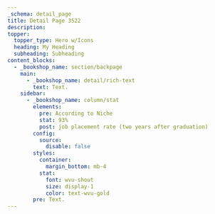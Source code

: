 ```yaml
---
_schema: detail_page
title: Detail Page 3522
description:
topper:
  topper_type: Hero w/Icons
  heading: My Heading
  subheading: Subheading
content_blocks:
  - _bookshop_name: section/backpage
    main:
      - _bookshop_name: detail/rich-text
        text: Text.
    sidebar:
      - _bookshop_name: column/stat
        elements:
          pre: According to Niche
          stat: 93%
          post: job placement rate (two years after graduation)
        config:
          source:
            disable: false
        styles:
          container:
            margin_bottom: mb-4
          stat:
            font: wvu-shout
            size: display-1
            color: text-wvu-gold
        pre: Text.
---
```

